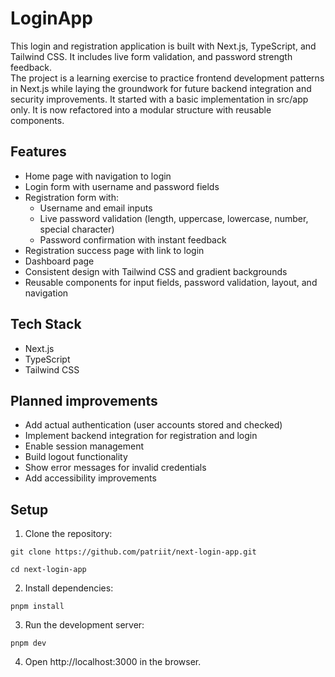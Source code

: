 # LoginApp
This login and registration application is built with Next.js, TypeScript, and Tailwind CSS. It includes live form validation, and password strength feedback.  
The project is a learning exercise to practice frontend development patterns in Next.js while laying the groundwork for future backend integration and security improvements. It started with a basic implementation in src/app only. It is now refactored into a modular structure with reusable components.

## Features
- Home page with navigation to login  
- Login form with username and password fields  
- Registration form with:  
  - Username and email inputs  
  - Live password validation (length, uppercase, lowercase, number, special character)  
  - Password confirmation with instant feedback  
- Registration success page with link to login  
- Dashboard page
- Consistent design with Tailwind CSS and gradient backgrounds  
- Reusable components for input fields, password validation, layout, and navigation  

## Tech Stack
- Next.js  
- TypeScript  
- Tailwind CSS

## Planned improvements
- Add actual authentication (user accounts stored and checked)  
- Implement backend integration for registration and login  
- Enable session management  
- Build logout functionality  
- Show error messages for invalid credentials  
- Add accessibility improvements

## Setup  
1. Clone the repository:  
```
git clone https://github.com/patriit/next-login-app.git
```
```
cd next-login-app
```

2. Install dependencies:  
```
pnpm install  
```  

3. Run the development server:  
```
pnpm dev  
```  

4. Open http://localhost:3000 in the browser.